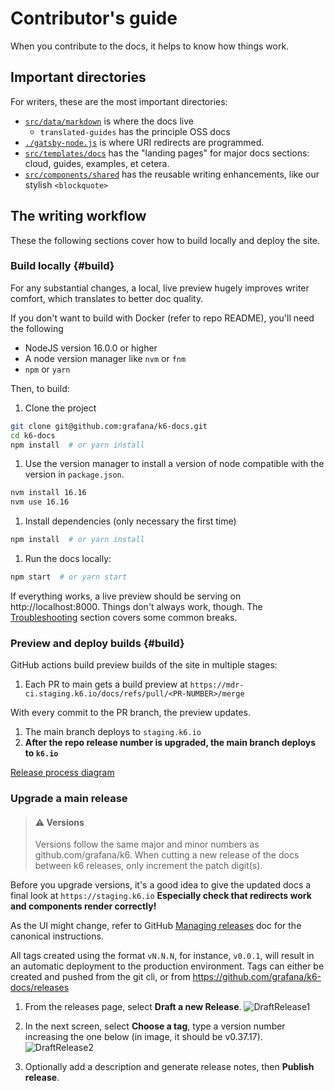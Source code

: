 # Contributor's guide

When you contribute to the docs, it helps to know how things work.

## Important directories

For writers, these are the most important directories:
- [`src/data/markdown`](./src/data/markdown) is where the docs live
  - `translated-guides` has the principle OSS docs
- [`./gatsby-node.js`](https://github.com/grafana/k6-docs/blob/main/gatsby-node.js) is where URI redirects are programmed.
- [`src/templates/docs`](./src/templates/docs)  has the "landing pages" for major docs sections: cloud, guides, examples, et cetera.
- [`src/components/shared`](./src/components/shared) has the reusable writing enhancements, like our stylish `<blockquote>`

## The writing workflow

These the following sections cover how to build locally and deploy the site.

### Build locally {#build}

For any substantial changes, a local, live preview hugely improves writer comfort, which translates to better doc quality.

If you don't want to build with Docker (refer to repo README), you'll need the following
- NodeJS version 16.0.0 or higher
- A node version manager like `nvm` or `fnm`
- `npm` or `yarn`

Then, to build:

1. Clone the project
  ```bash
  git clone git@github.com:grafana/k6-docs.git
  cd k6-docs
  npm install  # or yarn install
  ```
1. Use the version manager to install a version of node compatible with the version in `package.json`.
  ```bash
  nvm install 16.16
  nvm use 16.16
  ```

1. Install dependencies (only necessary the first time)

  ```bash
  npm install  # or yarn install
  ```

1. Run the docs locally:

  ```bash
  npm start  # or yarn start
  ```

If everything works, a live preview should be serving on http://localhost:8000.
Things don't always work, though. The [Troubleshooting](./troubleshooting) section covers some common breaks.

### Preview and deploy builds {#build}

GitHub actions build preview builds of the site in multiple stages:

1. Each PR to main gets a build preview at `https://mdr-ci.staging.k6.io/docs/refs/pull/<PR-NUMBER>/merge`

  With every commit to the PR branch, the preview updates.

1. The main branch deploys to `staging.k6.io`
1. **After the repo release number is upgraded, the main branch deploys to `k6.io`**

[Release process diagram](../internal-images/release.svg)

### Upgrade a main release

>  #### ⚠️ Versions
>
> Versions follow the same major and minor numbers as github.com/grafana/k6. When cutting a new release of the docs between k6 releases, only increment the patch digit(s).

Before you upgrade versions, it's a good idea to give the updated docs a final look at `https://staging.k6.io`
**Especially check that redirects work and components render correctly!**

As the UI might change, refer to GitHub [Managing releases](https://docs.github.com/en/repositories/releasing-projects-on-github/managing-releases-in-a-repository) doc for the canonical instructions.

All tags created using the format `vN.N.N`, for instance, `v0.0.1`, will result in an automatic deployment to the production environment. Tags can either be created and pushed from the git cli, or from https://github.com/grafana/k6-docs/releases

1. From the releases page, select **Draft a new Release**.
![DraftRelease1](../internal-images/DraftNewRelease.png)

1. In the next screen, select **Choose a tag**, type a version number increasing the one below (in image, it  should be v0.37.17).
![DraftRelease2](../internal-images/DraftNewRelease2.png)

1. Optionally add a description and generate release notes, then **Publish release**.
